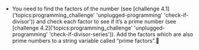 -   You need to find the factors of the number (see [challenge 4.1]('topics:programming_challenge' 'unplugged-programming' 'check-if-divisor')) and check each factor to see if it’s a prime number (see [challenge 4.2]('topics:programming_challenge' 'unplugged-programming' 'check-if-divisor-series')).
    Add the factors which are also prime numbers to a string variable called “prime factors”.
